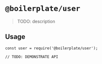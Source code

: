 # `@boilerplate/user`

> TODO: description

## Usage

```
const user = require('@boilerplate/user');

// TODO: DEMONSTRATE API
```
